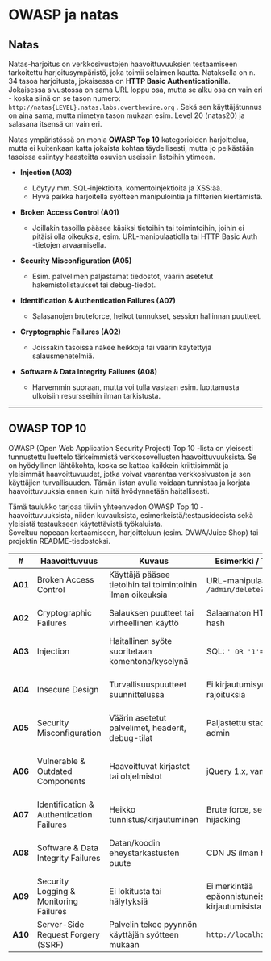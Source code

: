 # OWASP ja natas

## Natas
Natas-harjoitus on verkkosivustojen haavoittuvuuksien testaamiseen tarkoitettu harjoitusympäristö, joka toimii selaimen kautta. Nataksella on n. 34 tasoa harjoitusta, jokaisessa on **HTTP Basic Authenticationilla**. Jokaisessa sivustossa on sama URL loppu osa, mutta se alku osa on vain eri - koska siinä on se tason numero: `http://natas{LEVEL}.natas.labs.overthewire.org` . Sekä sen käyttäjätunnus on aina sama, mutta nimetyn tason mukaan esim. Level 20 (natas20) ja salasana itsensä on vain eri.

Natas ympäristössä on monia **OWASP Top 10** kategorioiden harjoittelua, mutta ei kuitenkaan katta jokaista kohtaa täydellisesti, mutta jo pelkästään tasoissa esiintyy haasteitta osuvien useissiin listoihin ytimeen.

- **Injection (A03)**
  - Löytyy mm. SQL-injektioita, komentoinjektioita ja XSS:ää.
  -  Hyvä paikka harjoitella syötteen manipulointia ja filtterien kiertämistä.

- **Broken Access Control (A01)**
   - Joillakin tasoilla pääsee käsiksi tietoihin tai toimintoihin, joihin ei pitäisi olla oikeuksia, esim. URL-manipulaatiolla tai HTTP Basic Auth -tietojen arvaamisella.

- **Security Misconfiguration (A05)**
  - Esim. palvelimen paljastamat tiedostot, väärin asetetut hakemistolistaukset tai debug-tiedot.

- **Identification & Authentication Failures (A07)**
  - Salasanojen bruteforce, heikot tunnukset, session hallinnan puutteet.

- **Cryptographic Failures (A02)**
  - Joissakin tasoissa näkee heikkoja tai väärin käytettyjä salausmenetelmiä.

- **Software & Data Integrity Failures (A08)**
  - Harvemmin suoraan, mutta voi tulla vastaan esim. luottamusta ulkoisiin resursseihin ilman tarkistusta.

---

## OWASP TOP 10

OWASP (Open Web Application Security Project) Top 10 -lista on yleisesti tunnustettu luettelo tärkeimmistä verkkosovellusten haavoittuvuuksista. Se on hyödyllinen lähtökohta, koska se kattaa kaikkein kriittisimmät ja yleisimmät haavoittuvuudet, jotka voivat vaarantaa verkkosivuston ja sen käyttäjien turvallisuuden. Tämän listan avulla voidaan tunnistaa ja korjata haavoittuvuuksia ennen kuin niitä hyödynnetään haitallisesti.


Tämä taulukko tarjoaa tiiviin yhteenvedon OWASP Top 10 -haavoittuvuuksista, niiden kuvauksista, esimerkeistä/testausideoista sekä yleisistä testaukseen käytettävistä työkaluista.  
Soveltuu nopeaan kertaamiseen, harjoitteluun (esim. DVWA/Juice Shop) tai projektin README-tiedostoksi.

| #   | Haavoittuvuus | Kuvaus | Esimerkki / Testausidea | Työkalut |
|-----|---------------|--------|------------------------|----------|
| **A01** | Broken Access Control | Käyttäjä pääsee tietoihin tai toimintoihin ilman oikeuksia | URL-manipulaatio: `/admin/delete?id=1` | Burp Suite, OWASP ZAP, curl |
| **A02** | Cryptographic Failures | Salauksen puutteet tai virheellinen käyttö | Salaamaton HTTP, heikko hash | testssl.sh, sslscan, Wireshark |
| **A03** | Injection | Haitallinen syöte suoritetaan komentona/kyselynä | SQL: `' OR '1'='1` | sqlmap, NoSQLMap, Burp Intruder |
| **A04** | Insecure Design | Turvallisuuspuutteet suunnittelussa | Ei kirjautumisyritysten rajoituksia | OWASP Threat Dragon, Draw.io |
| **A05** | Security Misconfiguration | Väärin asetetut palvelimet, headerit, debug-tilat | Paljastettu stack trace, avoin admin | Nikto, Nmap, WhatWeb |
| **A06** | Vulnerable & Outdated Components | Haavoittuvat kirjastot tai ohjelmistot | jQuery 1.x, vanha Log4j | Nmap + Vulners, OpenVAS, dependency-check |
| **A07** | Identification & Authentication Failures | Heikko tunnistus/kirjautuminen | Brute force, session hijacking | Hydra, Medusa, Burp Suite |
| **A08** | Software & Data Integrity Failures | Datan/koodin eheystarkastusten puute | CDN JS ilman hashia | sha256sum, GPG, Sigstore Cosign |
| **A09** | Security Logging & Monitoring Failures | Ei lokitusta tai hälytyksiä | Ei merkintää epäonnistuneista kirjautumisista | GoAccess, OSSEC, Splunk Free |
| **A10** | Server-Side Request Forgery (SSRF) | Palvelin tekee pyynnön käyttäjän syötteen mukaan | `http://localhost:8080/admin` | Burp Repeater, curl, wget |



















